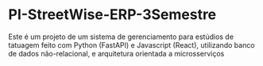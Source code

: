 # PI-StreetWise-ERP-3Semestre
Este é um projeto de um sistema de gerenciamento para estúdios de tatuagem feito com Python (FastAPI) e Javascript (React), utilizando banco de dados não-relacional, e arquitetura orientada a microsserviços
